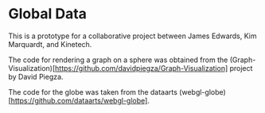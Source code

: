 Global Data
===========

This is a prototype for a collaborative project between James Edwards, Kim Marquardt, and Kinetech.

The code for rendering a graph on a sphere was obtained from the (Graph-Visualization)[https://github.com/davidpiegza/Graph-Visualization] project by David Piegza.

The code for the globe was taken from the dataarts (webgl-globe)[https://github.com/dataarts/webgl-globe].